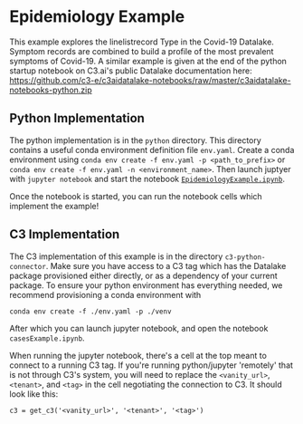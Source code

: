 # Epidemiology Example

This example explores the linelistrecord Type in the Covid-19 Datalake. Symptom records are combined to build a profile of the most prevalent symptoms of Covid-19. A similar example is given at the end of the python startup notebook on C3.ai's public Datalake documentation here: https://github.com/c3-e/c3aidatalake-notebooks/raw/master/c3aidatalake-notebooks-python.zip

## Python Implementation

The python implementation is in the `python` directory. This directory contains a useful conda environment definition file `env.yaml`. Create a conda environment using `conda env create -f env.yaml -p <path_to_prefix>` or `conda env create -f env.yaml -n <environment_name>`. Then launch juptyer with `jupyter notebook` and start the notebook [`EpidemiologyExample.ipynb`](./python/EpidemiologyExample.ipynb).

Once the notebook is started, you can run the notebook cells which implement the example!

## C3 Implementation

The C3 implementation of this example is in the directory `c3-python-connector`. Make sure you have access to a C3 tag which has the Datalake package provisioned either directly, or as a dependency of your current package. To ensure your python environment has everything needed, we recommend provisioning a conda environment with

```
conda env create -f ./env.yaml -p ./venv
```

After which you can launch jupyter notebook, and open the notebook `casesExample.ipynb`.

When running the jupyter notebook, there's a cell at the top meant to connect to a running C3 tag. If you're running python/jupyter 'remotely' that is not through C3's system, you will need to replace the `<vanity_url>`, `<tenant>`, and `<tag>` in the cell negotiating the connection to C3. It should look like this:

```
c3 = get_c3('<vanity_url>', '<tenant>', '<tag>')
```
